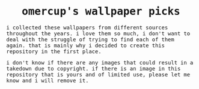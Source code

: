 <samp>
	<h1 align="center">omercup's wallpaper picks</h1>
	<p>
		i collected these wallpapers from different sources throughout the years. i love them so much, i don't want to deal with the struggle of trying to find each of them again. that is mainly why i decided to create this repository in the first place.
	</p>
	<p>
		i don't know if there are any images that could result in a takedown due to copyright. if there is an image in this repository that is yours and of limited use, please let me know and i will remove it.
	</p>
</samp>
